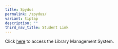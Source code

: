 ```yaml
---
title: Spydus
permalink: /spydus/
variant: tiptap
description: ""
third_nav_title: Student Link
---
```

<p>Click <a href="https://schoolibrary.moe.edu.sg/bedokgreensec/cgi-bin/spydus.exe/MSGTRN/WPAC/HOME" rel="noopener noreferrer nofollow" target="_blank">here</a> to
access the Library Management System.</p>